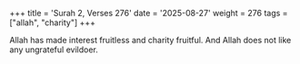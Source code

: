 +++
title = 'Surah 2, Verses 276'
date = '2025-08-27'
weight = 276
tags = ["allah", "charity"]
+++

Allah has made interest fruitless and charity fruitful. And Allah does not like any ungrateful evildoer.